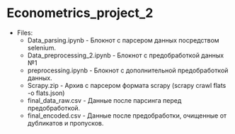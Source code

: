 # Econometrics_project_2

* Files:
  * Data_parsing.ipynb - Блокнот с парсером данных посредством selenium.
  * Data_preprocessing_2.ipynb - Блокнот с предобработкой данных №1
  * preprocessing.ipynb - Блокнот с дополнительной предобработкой данных.
  * Scrapy.zip - Архив с парсером формата scrapy (scrapy crawl flats -o flats.json)
  * final_data_raw.csv - Данные после парсинга перед предобработкой.
  * final_encoded.csv - Данные после предобработки, очищенные от дубликатов и пропусков.
